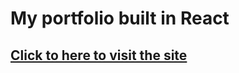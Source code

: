 # My portfolio built in React
## [Click to here to visit the site](http://kathleenstickel.herokuapp.com/)